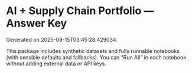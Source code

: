 # AI + Supply Chain Portfolio — Answer Key
Generated on 2025-09-15T03:45:28.429034.

This package includes synthetic datasets and fully runnable notebooks (with sensible defaults and fallbacks).
You can “Run All” in each notebook without adding external data or API keys.
